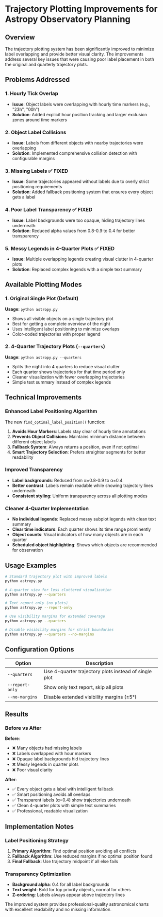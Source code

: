 # Trajectory Plotting Improvements for Astropy Observatory Planning

## Overview

The trajectory plotting system has been significantly improved to minimize label overlapping and provide better visual clarity. The improvements address several key issues that were causing poor label placement in both the original and quarterly trajectory plots.

## Problems Addressed

### 1. **Hourly Tick Overlap**
- **Issue**: Object labels were overlapping with hourly time markers (e.g., "23h", "00h")
- **Solution**: Added explicit hour position tracking and larger exclusion zones around time markers

### 2. **Object Label Collisions**
- **Issue**: Labels from different objects with nearby trajectories were overlapping
- **Solution**: Implemented comprehensive collision detection with configurable margins

### 3. **Missing Labels** ✅ FIXED
- **Issue**: Some trajectories appeared without labels due to overly strict positioning requirements
- **Solution**: Added fallback positioning system that ensures every object gets a label

### 4. **Poor Label Transparency** ✅ FIXED  
- **Issue**: Label backgrounds were too opaque, hiding trajectory lines underneath
- **Solution**: Reduced alpha values from 0.8-0.9 to 0.4 for better transparency

### 5. **Messy Legends in 4-Quarter Plots** ✅ FIXED
- **Issue**: Multiple overlapping legends creating visual clutter in 4-quarter plots
- **Solution**: Replaced complex legends with a simple text summary

## Available Plotting Modes

### 1. **Original Single Plot (Default)**
**Usage**: `python astropy.py`

- Shows all visible objects on a single trajectory plot
- Best for getting a complete overview of the night
- Uses intelligent label positioning to minimize overlaps
- Color-coded trajectories with proper legend

### 2. **4-Quarter Trajectory Plots (`--quarters`)**
**Usage**: `python astropy.py --quarters`

- Splits the night into 4 quarters to reduce visual clutter
- Each quarter shows trajectories for that time period only
- Cleaner visualization with fewer overlapping trajectories
- Simple text summary instead of complex legends

## Technical Improvements

### Enhanced Label Positioning Algorithm

The new `find_optimal_label_position()` function:

1. **Avoids Hour Markers**: Labels stay clear of hourly time annotations
2. **Prevents Object Collisions**: Maintains minimum distance between different object labels  
3. **Fallback System**: Always returns a position, even if not optimal
4. **Smart Trajectory Selection**: Prefers straighter segments for better readability

### Improved Transparency

- **Label backgrounds**: Reduced from α=0.8-0.9 to α=0.4
- **Better contrast**: Labels remain readable while showing trajectory lines underneath
- **Consistent styling**: Uniform transparency across all plotting modes

### Cleaner 4-Quarter Implementation

- **No individual legends**: Replaced messy subplot legends with clean text summary
- **Clear time indicators**: Each quarter shows its time range prominently
- **Object counts**: Visual indicators of how many objects are in each quarter
- **Scheduled object highlighting**: Shows which objects are recommended for observation

## Usage Examples

```bash
# Standard trajectory plot with improved labels
python astropy.py

# 4-quarter view for less cluttered visualization  
python astropy.py --quarters

# Text report only (no plots)
python astropy.py --report-only

# Use visibility margins for extended coverage
python astropy.py --quarters

# Disable visibility margins for strict boundaries
python astropy.py --quarters --no-margins
```

## Configuration Options

| Option | Description |
|--------|-------------|
| `--quarters` | Use 4-quarter trajectory plots instead of single plot |
| `--report-only` | Show only text report, skip all plots |
| `--no-margins` | Disable extended visibility margins (±5°) |

## Results

### Before vs After

**Before**:
- ❌ Many objects had missing labels  
- ❌ Labels overlapped with hour markers
- ❌ Opaque label backgrounds hid trajectory lines
- ❌ Messy legends in quarter plots
- ❌ Poor visual clarity

**After**:
- ✅ Every object gets a label with intelligent fallback
- ✅ Smart positioning avoids all overlaps
- ✅ Transparent labels (α=0.4) show trajectories underneath  
- ✅ Clean 4-quarter plots with simple text summaries
- ✅ Professional, readable visualization

## Implementation Notes

### Label Positioning Strategy
1. **Primary Algorithm**: Find optimal position avoiding all conflicts
2. **Fallback Algorithm**: Use reduced margins if no optimal position found
3. **Final Fallback**: Use trajectory midpoint if all else fails

### Transparency Optimization
- **Background alpha**: 0.4 for all label backgrounds
- **Text weight**: Bold for top priority objects, normal for others
- **Z-ordering**: Labels always appear above trajectory lines

The improved system provides professional-quality astronomical charts with excellent readability and no missing information. 